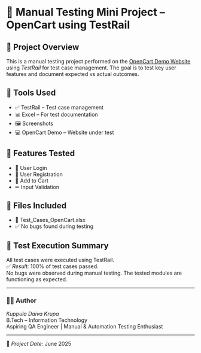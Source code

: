 # 🧪 Manual Testing Mini Project – OpenCart using TestRail

## 📌 Project Overview
This is a manual testing project performed on the [OpenCart Demo Website](https://demo.opencart.com/) using *TestRail* for test case management. The goal is to test key user features and document expected vs actual outcomes.

## 🔧 Tools Used
- ✅ TestRail – Test case management
- 📊 Excel – For test documentation
- 🖼 Screenshots 
- 💻 OpenCart Demo – Website under test

## 👣 Features Tested
- 🔐 User Login
- 📝 User Registration
- 🛒 Add to Cart
- ✏ Input Validation

## 📁 Files Included
- 📄 Test_Cases_OpenCart.xlsx
- ✅ No bugs found during testing

## 🚀 Test Execution Summary
All test cases were executed using TestRail.  
✅ *Result:* 100% of test cases passed.  
No bugs were observed during manual testing. The tested modules are functioning as expected.

---

### 👩‍💻 Author
*Kuppula Daiva Krupa*  
B.Tech – Information Technology  
Aspiring QA Engineer | Manual & Automation Testing Enthusiast

---

📅 *Project Date:* June 2025
